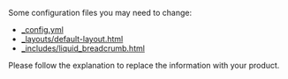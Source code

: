Some configuration files you may need to change:

- [_config.yml](_config.yml])
- [_layouts/default-layout.html](_layouts/default-layout.html)
- [_includes/liquid_breadcrumb.html](_includes/liquid_breadcrumb.html)


Please follow the explanation to replace the information with your product.
